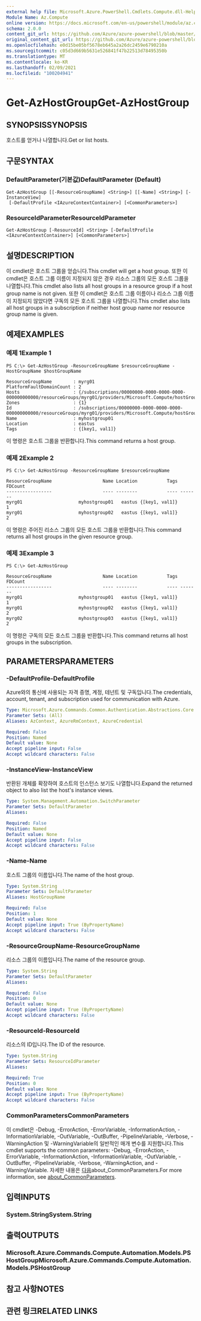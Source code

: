 ```yaml
---
external help file: Microsoft.Azure.PowerShell.Cmdlets.Compute.dll-Help.xml
Module Name: Az.Compute
online version: https://docs.microsoft.com/en-us/powershell/module/az.compute/get-azhostgroup
schema: 2.0.0
content_git_url: https://github.com/Azure/azure-powershell/blob/master/src/Compute/Compute/help/Get-AzHostGroup.md
original_content_git_url: https://github.com/Azure/azure-powershell/blob/master/src/Compute/Compute/help/Get-AzHostGroup.md
ms.openlocfilehash: e0d15be05bf5678eb645a2a26dc2459e6790210a
ms.sourcegitcommit: c05d3d669b5631e526841f47b22513d78495350b
ms.translationtype: MT
ms.contentlocale: ko-KR
ms.lasthandoff: 02/09/2021
ms.locfileid: "100204941"
---
```

# <span data-ttu-id="9fe62-101">Get-AzHostGroup</span><span class="sxs-lookup"><span data-stu-id="9fe62-101">Get-AzHostGroup</span></span>

## <span data-ttu-id="9fe62-102">SYNOPSIS</span><span class="sxs-lookup"><span data-stu-id="9fe62-102">SYNOPSIS</span></span>
<span data-ttu-id="9fe62-103">호스트를 얻거나 나열합니다.</span><span class="sxs-lookup"><span data-stu-id="9fe62-103">Get or list hosts.</span></span>

## <span data-ttu-id="9fe62-104">구문</span><span class="sxs-lookup"><span data-stu-id="9fe62-104">SYNTAX</span></span>

### <span data-ttu-id="9fe62-105">DefaultParameter(기본값)</span><span class="sxs-lookup"><span data-stu-id="9fe62-105">DefaultParameter (Default)</span></span>
```
Get-AzHostGroup [[-ResourceGroupName] <String>] [[-Name] <String>] [-InstanceView]
 [-DefaultProfile <IAzureContextContainer>] [<CommonParameters>]
```

### <span data-ttu-id="9fe62-106">ResourceIdParameter</span><span class="sxs-lookup"><span data-stu-id="9fe62-106">ResourceIdParameter</span></span>
```
Get-AzHostGroup [-ResourceId] <String> [-DefaultProfile <IAzureContextContainer>] [<CommonParameters>]
```

## <span data-ttu-id="9fe62-107">설명</span><span class="sxs-lookup"><span data-stu-id="9fe62-107">DESCRIPTION</span></span>
<span data-ttu-id="9fe62-108">이 cmdlet은 호스트 그룹을 얻습니다.</span><span class="sxs-lookup"><span data-stu-id="9fe62-108">This cmdlet will get a host group.</span></span>
<span data-ttu-id="9fe62-109">또한 이 cmdlet은 호스트 그룹 이름이 지정되지 않은 경우 리소스 그룹의 모든 호스트 그룹을 나열합니다.</span><span class="sxs-lookup"><span data-stu-id="9fe62-109">This cmdlet also lists all host groups in a resource group if a host group name is not given.</span></span>
<span data-ttu-id="9fe62-110">또한 이 cmdlet은 호스트 그룹 이름이나 리소스 그룹 이름이 지정되지 않았다면 구독의 모든 호스트 그룹을 나열합니다.</span><span class="sxs-lookup"><span data-stu-id="9fe62-110">This cmdlet also lists all host groups in a subscription if neither host group name nor resource group name is given.</span></span>

## <span data-ttu-id="9fe62-111">예제</span><span class="sxs-lookup"><span data-stu-id="9fe62-111">EXAMPLES</span></span>

### <span data-ttu-id="9fe62-112">예제 1</span><span class="sxs-lookup"><span data-stu-id="9fe62-112">Example 1</span></span>
```
PS C:\> Get-AzHostGroup -ResourceGroupName $resourceGroupName -HostGroupName $hostGroupName

ResourceGroupName        : myrg01
PlatformFaultDomainCount : 2
Hosts                    : {/subscriptions/00000000-0000-0000-0000-000000000000/resourceGroups/myrg01/providers/Microsoft.Compute/hostGroups/myhostgroup01/hosts/myhost01}
Zones                    : {1}
Id                       : /subscriptions/00000000-0000-0000-0000-000000000000/resourceGroups/myrg01/providers/Microsoft.Compute/hostGroups/myhostgroup01
Name                     : myhostgroup01
Location                 : eastus
Tags                     : {[key1, val1]}
```

<span data-ttu-id="9fe62-113">이 명령은 호스트 그룹을 반환합니다.</span><span class="sxs-lookup"><span data-stu-id="9fe62-113">This command returns a host group.</span></span>

### <span data-ttu-id="9fe62-114">예제 2</span><span class="sxs-lookup"><span data-stu-id="9fe62-114">Example 2</span></span>
```
PS C:\> Get-AzHostGroup -ResourceGroupName $resourceGroupName

ResourceGroupName                   Name Location           Tags FDCount
-----------------                   ---- --------           ---- -------
myrg01                     myhostgroup01   eastus {[key1, val1]}       1
myrg01                     myhostgroup02   eastus {[key1, val1]}       2
```

<span data-ttu-id="9fe62-115">이 명령은 주어진 리소스 그룹의 모든 호스트 그룹을 반환합니다.</span><span class="sxs-lookup"><span data-stu-id="9fe62-115">This command returns all host groups in the given resource group.</span></span>

### <span data-ttu-id="9fe62-116">예제 3</span><span class="sxs-lookup"><span data-stu-id="9fe62-116">Example 3</span></span>
```
PS C:\> Get-AzHostGroup

ResourceGroupName                   Name Location           Tags FDCount
-----------------                   ---- --------           ---- -------
myrg01                     myhostgroup01   eastus {[key1, val1]}       1
myrg01                     myhostgroup02   eastus {[key1, val1]}       2
myrg02                     myhostgroup03   eastus {[key1, val1]}       2
```

<span data-ttu-id="9fe62-117">이 명령은 구독의 모든 호스트 그룹을 반환합니다.</span><span class="sxs-lookup"><span data-stu-id="9fe62-117">This command returns all host groups in the subscription.</span></span>

## <span data-ttu-id="9fe62-118">PARAMETERS</span><span class="sxs-lookup"><span data-stu-id="9fe62-118">PARAMETERS</span></span>

### <span data-ttu-id="9fe62-119">-DefaultProfile</span><span class="sxs-lookup"><span data-stu-id="9fe62-119">-DefaultProfile</span></span>
<span data-ttu-id="9fe62-120">Azure와의 통신에 사용되는 자격 증명, 계정, 테넌트 및 구독입니다.</span><span class="sxs-lookup"><span data-stu-id="9fe62-120">The credentials, account, tenant, and subscription used for communication with Azure.</span></span>

```yaml
Type: Microsoft.Azure.Commands.Common.Authentication.Abstractions.Core.IAzureContextContainer
Parameter Sets: (All)
Aliases: AzContext, AzureRmContext, AzureCredential

Required: False
Position: Named
Default value: None
Accept pipeline input: False
Accept wildcard characters: False
```

### <span data-ttu-id="9fe62-121">-InstanceView</span><span class="sxs-lookup"><span data-stu-id="9fe62-121">-InstanceView</span></span>
<span data-ttu-id="9fe62-122">반환된 개체를 확장하여 호스트의 인스턴스 보기도 나열합니다.</span><span class="sxs-lookup"><span data-stu-id="9fe62-122">Expand the returned object to also list the host's instance views.</span></span> 

```yaml
Type: System.Management.Automation.SwitchParameter
Parameter Sets: DefaultParameter
Aliases:

Required: False
Position: Named
Default value: None
Accept pipeline input: False
Accept wildcard characters: False
```

### <span data-ttu-id="9fe62-123">-Name</span><span class="sxs-lookup"><span data-stu-id="9fe62-123">-Name</span></span>
<span data-ttu-id="9fe62-124">호스트 그룹의 이름입니다.</span><span class="sxs-lookup"><span data-stu-id="9fe62-124">The name of the host group.</span></span>

```yaml
Type: System.String
Parameter Sets: DefaultParameter
Aliases: HostGroupName

Required: False
Position: 1
Default value: None
Accept pipeline input: True (ByPropertyName)
Accept wildcard characters: False
```

### <span data-ttu-id="9fe62-125">-ResourceGroupName</span><span class="sxs-lookup"><span data-stu-id="9fe62-125">-ResourceGroupName</span></span>
<span data-ttu-id="9fe62-126">리소스 그룹의 이름입니다.</span><span class="sxs-lookup"><span data-stu-id="9fe62-126">The name of the resource group.</span></span>

```yaml
Type: System.String
Parameter Sets: DefaultParameter
Aliases:

Required: False
Position: 0
Default value: None
Accept pipeline input: True (ByPropertyName)
Accept wildcard characters: False
```

### <span data-ttu-id="9fe62-127">-ResourceId</span><span class="sxs-lookup"><span data-stu-id="9fe62-127">-ResourceId</span></span>
<span data-ttu-id="9fe62-128">리소스의 ID입니다.</span><span class="sxs-lookup"><span data-stu-id="9fe62-128">The ID of the resource.</span></span>

```yaml
Type: System.String
Parameter Sets: ResourceIdParameter
Aliases:

Required: True
Position: 0
Default value: None
Accept pipeline input: True (ByPropertyName)
Accept wildcard characters: False
```

### <span data-ttu-id="9fe62-129">CommonParameters</span><span class="sxs-lookup"><span data-stu-id="9fe62-129">CommonParameters</span></span>
<span data-ttu-id="9fe62-130">이 cmdlet은 -Debug, -ErrorAction, -ErrorVariable, -InformationAction, -InformationVariable, -OutVariable, -OutBuffer, -PipelineVariable, -Verbose, -WarningAction 및 -WarningVariable의 일반적인 매개 변수를 지원합니다.</span><span class="sxs-lookup"><span data-stu-id="9fe62-130">This cmdlet supports the common parameters: -Debug, -ErrorAction, -ErrorVariable, -InformationAction, -InformationVariable, -OutVariable, -OutBuffer, -PipelineVariable, -Verbose, -WarningAction, and -WarningVariable.</span></span> <span data-ttu-id="9fe62-131">자세한 내용은 [다음](http://go.microsoft.com/fwlink/?LinkID=113216)about_CommonParameters.</span><span class="sxs-lookup"><span data-stu-id="9fe62-131">For more information, see [about_CommonParameters](http://go.microsoft.com/fwlink/?LinkID=113216).</span></span>

## <span data-ttu-id="9fe62-132">입력</span><span class="sxs-lookup"><span data-stu-id="9fe62-132">INPUTS</span></span>

### <span data-ttu-id="9fe62-133">System.String</span><span class="sxs-lookup"><span data-stu-id="9fe62-133">System.String</span></span>

## <span data-ttu-id="9fe62-134">출력</span><span class="sxs-lookup"><span data-stu-id="9fe62-134">OUTPUTS</span></span>

### <span data-ttu-id="9fe62-135">Microsoft.Azure.Commands.Compute.Automation.Models.PSHostGroup</span><span class="sxs-lookup"><span data-stu-id="9fe62-135">Microsoft.Azure.Commands.Compute.Automation.Models.PSHostGroup</span></span>

## <span data-ttu-id="9fe62-136">참고 사항</span><span class="sxs-lookup"><span data-stu-id="9fe62-136">NOTES</span></span>

## <span data-ttu-id="9fe62-137">관련 링크</span><span class="sxs-lookup"><span data-stu-id="9fe62-137">RELATED LINKS</span></span>
